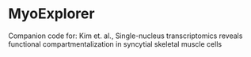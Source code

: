 # MyoExplorer
Companion code for: Kim et. al., Single-nucleus transcriptomics reveals functional compartmentalization in syncytial skeletal muscle cells

